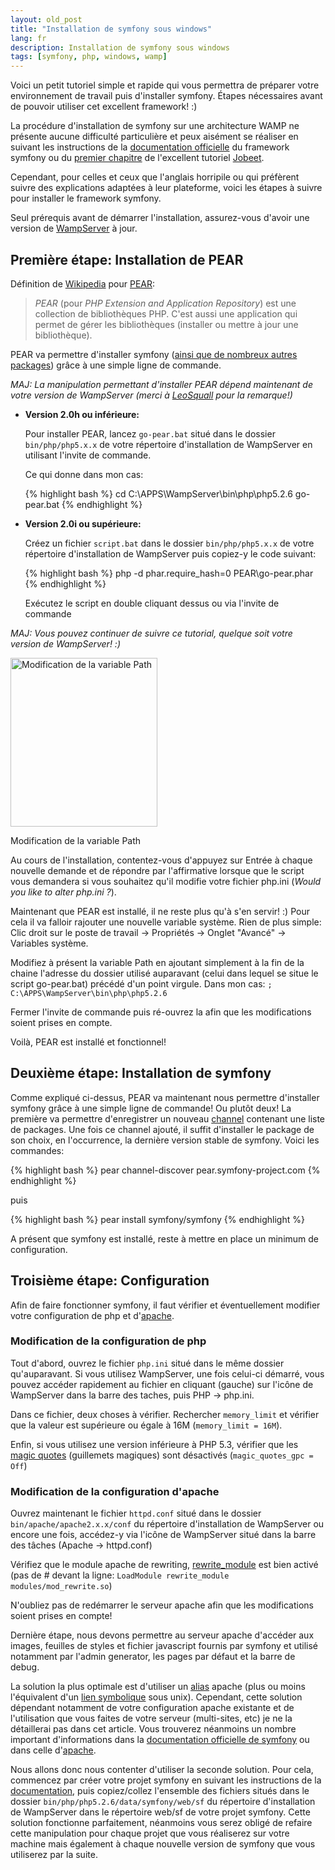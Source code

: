 ```yaml
---
layout: old_post
title: "Installation de symfony sous windows"
lang: fr
description: Installation de symfony sous windows
tags: [symfony, php, windows, wamp]
---
```


Voici un petit tutoriel simple et rapide qui vous permettra de préparer votre environnement de travail puis d'installer symfony. Étapes nécessaires avant de pouvoir utiliser cet excellent framework! :)

La procédure d'installation de symfony sur une architecture WAMP ne présente aucune difficulté particulière et peux aisément se réaliser en suivant les instructions de la [documentation officielle](http://www.symfony-project.org/book/1_2/03-Running-Symfony#chapter_03_installing_the_symfony_libraries "Documentation officielle permettant d'installer le framework symfony") du framework symfony ou du [premier chapitre](http://www.symfony-project.org/jobeet/1_2/Propel/en/01#chapter_01_symfony_installation "Premier chapitre du tutoriel Jobeet") de l'excellent tutoriel [Jobeet](http://www.symfony-project.org/jobeet/1_2/ "Tutoriel Jbeet").

Cependant, pour celles et ceux que l'anglais horripile ou qui préfèrent suivre des explications adaptées à leur plateforme, voici les étapes à suivre pour installer le framework symfony.

Seul prérequis avant de démarrer l'installation, assurez-vous d'avoir une version de [WampServer](http://www.wampserver.com/ "Site officiel de WampServer") à jour.

## Première étape: Installation de PEAR

Définition de [Wikipedia](http://fr.wikipedia.org/wiki/PEAR "Définition de PEAR sur Wikipedia") pour [PEAR](http://pear.php.net/ "Site officiel de PEAR"):

> *PEAR* (pour _PHP Extension and Application Repository_) est une collection de bibliothèques PHP. C'est aussi une application qui permet de gérer les bibliothèques (installer ou mettre à jour une bibliothèque).

PEAR va permettre d'installer symfony ([ainsi que de nombreux autres packages](http://pear.php.net/packages.php "Liste des packaches PEAR disponibles")) grâce à une simple ligne de commande.

*MAJ: La manipulation permettant d'installer PEAR dépend maintenant de votre version de WampServer (merci à <a href="http://www.odolbeau.fr/installation-de-symfony-sous-windows/comment-page-1#comment-12">LeoSquall</a> pour la remarque!)*

* **Version 2.0h ou inférieure:**

    Pour installer PEAR, lancez `go-pear.bat` situé dans le dossier `bin/php/php5.x.x` de votre répertoire d'installation de WampServer en utilisant l'invite de commande.

    Ce qui donne dans mon cas:

    {% highlight bash %}
    cd C:\APPS\WampServer\bin\php\php5.2.6
    go-pear.bat
    {% endhighlight %}

* **Version 2.0i ou supérieure:**

    Créez un fichier `script.bat` dans le dossier `bin/php/php5.x.x` de votre répertoire d'installation de WampServer puis copiez-y le code suivant:

    {% highlight bash %}
    php -d phar.require_hash=0 PEAR\go-pear.phar
    {% endhighlight %}

    Exécutez le script en double cliquant dessus ou via l'invite de commande

_MAJ: Vous pouvez continuer de suivre ce tutorial, quelque soit votre version de WampServer! :)_

<div class="img-container-medium alignright">
    <img title="Modification de la variable Path" src="{{ 'images/posts/2009-08-12/variables-environnement.jpg' | asset_url }}" alt="Modification de la variable Path" width="235" height="270" />
    <p class="legend">Modification de la variable Path</p>
</div>

Au cours de l'installation, contentez-vous d'appuyez sur Entrée à chaque nouvelle demande et de répondre par l'affirmative lorsque que le script vous demandera si vous souhaitez qu'il modifie votre fichier php.ini (_Would you like to alter php.ini ?_).

Maintenant que PEAR est installé, il ne reste plus qu'à s'en servir! :) Pour cela il va falloir rajouter une nouvelle variable système. Rien de plus simple:
Clic droit sur le poste de travail -> Propriétés -> Onglet "Avancé" -> Variables système.

Modifiez à présent la variable Path en ajoutant simplement à la fin de la chaine l'adresse du dossier utilisé auparavant (celui dans lequel se situe le script go-pear.bat) précédé d'un point virgule.
Dans mon cas: `; C:\APPS\WampServer\bin\php\php5.2.6`

Fermer l'invite de commande puis ré-ouvrez la afin que les modifications soient prises en compte.

Voilà, PEAR est installé et fonctionnel!

## Deuxième étape: Installation de symfony

Comme expliqué ci-dessus, PEAR va maintenant nous permettre d'installer symfony grâce à une simple ligne de commande! Ou plutôt deux! La première va permettre d'enregistrer un nouveau [channel](http://pear.php.net/channels/ "Liste des channels PEAR") contenant une liste de packages. Une fois ce channel ajouté, il suffit d'installer le package de son choix, en l'occurrence, la dernière version stable de symfony. Voici les commandes:

{% highlight bash %}
pear channel-discover pear.symfony-project.com
{% endhighlight %}

puis

{% highlight bash %}
pear install symfony/symfony
{% endhighlight %}

A présent que symfony est installé, reste à mettre en place un minimum de configuration.

## Troisième étape: Configuration

Afin de faire fonctionner symfony, il faut vérifier et éventuellement modifier votre configuration de php et d'[apache](http://www.apache.org/ "Site officiel d'apache").

### Modification de la configuration de php

Tout d'abord, ouvrez le fichier `php.ini` situé dans le même dossier qu'auparavant. Si vous utilisez WampServer, une fois celui-ci démarré, vous pouvez accéder rapidement au fichier en cliquant (gauche) sur l'icône de WampServer dans la barre des taches, puis PHP -> php.ini.

Dans ce fichier, deux choses à vérifier. Rechercher `memory_limit` et vérifier que la valeur est supérieure ou égale à 16M (`memory_limit = 16M`).

Enfin, si vous utilisez une version inférieure à PHP 5.3, vérifier que les [magic quotes](http://fr2.php.net/magic_quotes "Présentation des magic quotes sur le site php.net") (guillemets magiques) sont désactivés (`magic_quotes_gpc = Off`)

### Modification de la configuration d'apache


Ouvrez maintenant le fichier `httpd.conf` situé dans le dossier `bin/apache/apache2.x.x/conf` du répertoire d'installation de WampServer ou encore une fois, accédez-y via l'icône de WampServer situé dans la barre des tâches (Apache -> httpd.conf)

Vérifiez que le module apache de rewriting, [rewrite_module](http://httpd.apache.org/docs/1.3/mod/mod_rewrite.html "Documentation officiel d'apache: l'extension mod_rewrite") est bien activé (pas de # devant la ligne: `LoadModule rewrite_module modules/mod_rewrite.so`)

N'oubliez pas de redémarrer le serveur apache afin que les modifications soient prises en compte!

Dernière étape, nous devons permettre au serveur apache d'accéder aux images, feuilles de styles et fichier  javascript fournis par symfony et utilisé notamment par l'admin generator, les pages par défaut et la barre de debug.

La solution la plus optimale est d'utiliser un [alias](http://httpd.apache.org/docs/2.2/mod/mod_alias.html "Documentation officielle d'apache: le module alias") apache (plus ou moins l'équivalent d'un [lien symbolique](http://fr.wikipedia.org/wiki/Lien_symbolique "Définition d'un lien symbolique sur Wikipedia") sous unix). Cependant, cette solution dépendant notamment de votre configuration apache existante et de l'utilisation que vous faites de votre serveur (multi-sites, etc) je ne la détaillerai pas dans cet article. Vous trouverez néanmoins un nombre important d'informations dans la [documentation officielle de symfony](http://www.symfony-project.org/book/1_2/03-Running-Symfony#chapter_03_configuring_the_web_server "Documentation officielle de symfony: configurer le serveur web") ou dans celle d'[apache](http://httpd.apache.org/docs/2.2/mod/mod_alias.html "Documentation officielle d'apache: l'extension mod_alias").

Nous allons donc nous contenter d'utiliser la seconde solution. Pour cela, commencez par créer votre projet symfony en suivant les instructions de la [documentation](http://www.symfony-project.org/book/1_2/03-Running-Symfony#chapter_03_setting_up_an_application "Documentation officielle de symfony: mettre en oeuvre une application"), puis copiez/collez l'ensemble des fichiers situés dans le dossier `bin/php/php5.2.6/data/symfony/web/sf` du répertoire d'installation de WampServer dans le répertoire web/sf de votre projet symfony. Cette solution fonctionne parfaitement, néanmoins vous serez obligé de refaire cette manipulation pour chaque projet que vous réaliserez sur votre machine mais également à chaque nouvelle version de symfony que vous utiliserez par la suite.
